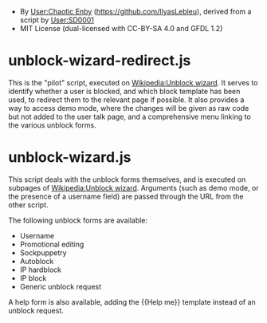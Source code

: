 - By [User:Chaotic Enby](https://en.wikipedia.org/wiki/User:Chaotic_Enby) (https://github.com/IlyasLebleu), derived from a script by [User:SD0001](https://en.wikipedia.org/wiki/User:SD0001)
- MIT License (dual-licensed with CC-BY-SA 4.0 and GFDL 1.2)

# unblock-wizard-redirect.js

This is the "pilot" script, executed on [Wikipedia:Unblock wizard](https://en.wikipedia.org/wiki/Wikipedia:Unblock_wizard). It serves to identify whether a user is blocked, and which block template has been used, to redirect them to the relevant page if possible. It also provides a way to access demo mode, where the changes will be given as raw code but not added to the user talk page, and a comprehensive menu linking to the various unblock forms.

# unblock-wizard.js

This script deals with the unblock forms themselves, and is executed on subpages of [Wikipedia:Unblock wizard](https://en.wikipedia.org/wiki/Wikipedia:Unblock_wizard). Arguments (such as demo mode, or the presence of a username field) are passed through the URL from the other script.

The following unblock forms are available:
* Username
* Promotional editing
* Sockpuppetry
* Autoblock
* IP hardblock
* IP block
* Generic unblock request

A help form is also available, adding the {{Help me}} template instead of an unblock request.
